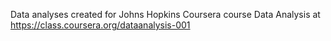 Data analyses created for Johns Hopkins Coursera course Data Analysis at  https://class.coursera.org/dataanalysis-001
